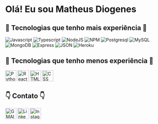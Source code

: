  # Olá! Eu sou Matheus Diogenes
 
 ## 👑 Tecnologias que tenho mais experiência 👑
 
 <div style="display: inline_block">
  <img alt="Javascript" height:"35" src="https://img.shields.io/badge/JavaScript-323330?style=for-the-badge&logo=javascript&logoColor=F7DF1E">
  <img alt="Typescript" height:"35" src="https://img.shields.io/badge/TypeScript-007ACC?style=for-the-badge&logo=typescript&logoColor=white">
  <img alt="NodeJS" height:"35" src="https://img.shields.io/badge/Node.js-339933?style=for-the-badge&logo=nodedotjs&logoColor=white" />  
  <img alt="NPM" height:"35" src="https://img.shields.io/badge/npm-CB3837?style=for-the-badge&logo=npm&logoColor=white" />  
  <img alt="Postgresql" height:"35" src="https://img.shields.io/badge/PostgreSQL-316192?style=for-the-badge&logo=postgresql&logoColor=white" />          
  <img alt="MySQL" height:"35" src="https://img.shields.io/badge/MySQL-005C84?style=for-the-badge&logo=mysql&logoColor=white" />
  <img alt="MongoDB" height:"35" src="https://img.shields.io/badge/MongoDB-4EA94B?style=for-the-badge&logo=mongodb&logoColor=white" />
  <img alt="Express" height:"35" src="https://img.shields.io/badge/Express.js-000000?style=for-the-badge&logo=express&logoColor=white" /> 
  <img alt="JSON" height:"35" src="	https://img.shields.io/badge/json-5E5C5C?style=for-the-badge&logo=json&logoColor=white" />  
  <img alt="Heroku" height:"35" src="https://img.shields.io/badge/Heroku-430098?style=for-the-badge&logo=heroku&logoColor=white" />  
 </div>         

## 👑 Tecnologias que tenho menos experiência 👑

<div style="display: inline_block">
  <img height= "35" alt="Python" src="https://img.shields.io/badge/Python-FFD43B?style=for-the-badge&logo=python&logoColor=blue">
  <img height= "35" alt="ReactJS" src="https://img.shields.io/badge/React-20232A?style=for-the-badge&logo=react&logoColor=61DAFB">
  <img height= "35" alt="HTML" src="https://img.shields.io/badge/HTML5-E34F26?style=for-the-badge&logo=html5&logoColor=white"> 
  <img height= "35" alt="CSS" src="https://img.shields.io/badge/CSS3-1572B6?style=for-the-badge&logo=css3&logoColor=white">          
</div> 

 
## 👇 Contato 👇

<div style="display: inline_block">
  <a > <img href="mailto:matheusdiogenes98@gmail.com/" target="_blank" height= "35" alt="GMAIL" src="https://img.shields.io/badge/Gmail-D14836?style=for-the-badge&logo=gmail&logoColor=white"></a>
  <a href="https://www.linkedin.com/in/matheusdiogenes/" target="_blank"> <img height= "35" alt="Linkedin" src="https://img.shields.io/badge/LinkedIn-0077B5?style=for-the-badge&logo=linkedin&logoColor=white"></a>
  <a href="https://www.instagram.com/matheus.diogeness/" target="_blank"> <img height= "35" alt="Instagram" src="	https://img.shields.io/badge/Instagram-E4405F?style=for-the-badge&logo=instagram&logoColor=white"> </a>  
</div> 


